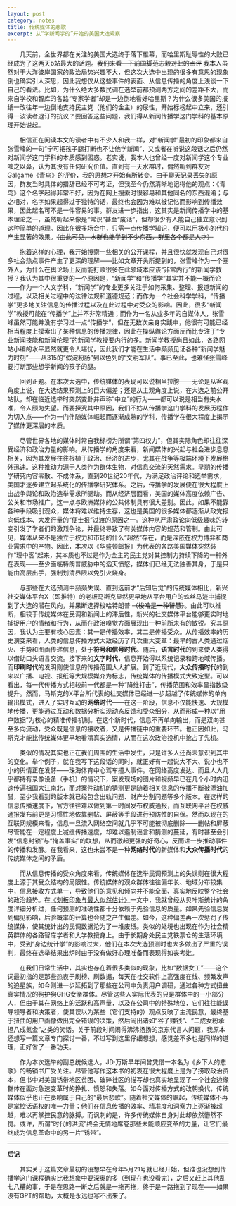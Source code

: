 ```yaml
---
layout: post
category: notes
title: 传统媒体的悲歌
excerpt: 从“学新闻学的”开始的美国大选观察
---
```


&emsp;&emsp;几天前，全世界都在关注的美国大选终于落下帷幕，而哈里斯耻辱性的大败已经成为了这两天b站最大的话题。~~我们来看一下前国脚范志毅对此的点评~~ 我本人虽然对于大洋彼岸国家的政治局势兴趣不大，但这次大选中出现的很多有意思的现象倒也确实引人深思，因此我想仅从这些事件的表面、从信息传播的角度上浅谈一下自己的看法。比如，为什么绝大多数民调在选举前都预测两方之间的差距不大，而来自学校和智库的各路“专家学者”却是一边倒地看好哈里斯？为什么很多美国的报纸一改往年一边倒地支持民主党（他们的金主）的尿性，开始标榜起中立来，还引得一波读者退订的抗议？要回答这些问题，我们得从新闻传播学这门学科的基本原理开始说起。

&emsp;&emsp;相信正在阅读本文的读者中有不少人和我一样，对“新闻学”最初的印象都来自张雪峰的一句“宁可把孩子腿打断也不让他学新闻”，又或者在听说这段话之后仍然对新闻学这门学科的本质感到困惑。老实说，我本人也曾经一度对新闻学这个专业嗤之以鼻，认为其没有任何研究价值。直到有一天水群时，偶然听到群友对Galgame《青鸟》的评价，我的思想才开始有所转变。由于聊天记录丢失的原因，群友当时具体的措辞已经不可考证，但我至今仍然清晰地记得他的观点：《青鸟》这个名字起得非常不好，因为在网上搜索时很容易和其他同名的东西混淆；与之相对，名字如果起得过于独特的话，最终也会因为难以被记忆而影响到传播效果，因此起名可不是一件容易的事。群友进一步指出，这其实是新闻传播学中的基本理论之一，虽然听起来像是“常识”甚至“废话”，但却很少有人能自己独立意识到这种简单的道理。因此在很多场合中，只需一点传播学知识，便可以用极小的代价产生显著的效果。~~（由此可见，水群也能学到不少东西，群里各个都是人才）~~

&emsp;&emsp;抱着这样的心理，我开始搜索一些相关的公开课程，并且很快就发现自己对很多社会热点事件产生了更深的理解——比如文章开头所提到的，张雪峰作为一个圈外人，为什么在舆论场上反而能打败很多在此领域本应该“非常内行”的新闻学教授？我认为其中很重要的一个原因是，“新闻学”和“传播学”其实并不能一概而论——作为一个人文学科，“新闻学”的专业更多关注于如何采集、整理、报道新闻的过程，以及相关过程中的法律法规和道德规范；而作为一个社会科学学科，“传播学”更多地关注信息的传播过程以及在此过程中对受众的影响。因此，很多“新闻学”教授可能在“传播学”上并不非常精通；而作为一名从业多年的自媒体人，张雪峰虽然可能并没有学习过一点“传播学”，但在无数次亲身实践中，他很有可能已经相当程度上摸索出了某种信息的传播规律，因此在操纵舆论方面反而比专注于“专业新闻技能和新闻伦理”的新闻学教授要内行的多。新闻学教授尚且如此，各路网站小编的水平显然就更令人堪忧，因此我们才能在生活中频频见证各种“新闻学魅力时刻”——从315的“假淀粉肠”到以色列的“文明军队”。事已至此，也难怪张雪峰要打断那些想学新闻的孩子的腿。

&emsp;&emsp;回到正题。在本次大选中，传统媒体的表现可以说相当拉胯——无论是从客观角度上说，在大选结果预测上的巨大偏差；还是从主观角度上说，在大选之前公开站队，却在临近选举时突然变卦并声称“中立”的行为——都可以说是相当有失水准，令人颇为失望。而要探究其中原因，我们不妨从传播学这门学科的发展历程作为切入点——作为一门伴随媒体崛起而逐渐成熟的学科，传播学在很大程度上揭示了媒体更深层的本质。

&emsp;&emsp;尽管世界各地的媒体时常自我标榜为所谓“第四权力”，但其实际角色却往往深受经济和政治力量的影响。从传播学的角度来看，新闻媒体的兴起与社会进步息息相关，因为其发展往往根植于政治、经济的进步，尤其在战争等极端环境下发展格外迅速。这种推动力源于人类作为群体生物，对信息交流的天然需求。早期的传播学研究内容零散、不成体系，直到20世纪20年代，为满足政治评论和选举需求，美国才逐步建立起系统化的传播学研究体系。之后，传播学的发展便在很大程度上由战争舆论和政治选举需求所驱动。而从经济层面看，美国的媒体高度依赖广告、公关和市场推广，这一点与欧洲媒体的公共体制具有很大差别。因此，如果不能靠各种手段吸引观众，媒体将难以维持生存，这也是美国的很多媒体都逐渐从政党报向低成本、大发行量的“便士报”过渡的原因之一。这种从严肃政论向低级趣味的转变引发了学者们的激烈争论，并最终导致了有关媒体内容的规范和管制。由此可见，媒体从来不是独立于权力和市场的什么“超然”存在，而是深嵌在权力博弈和商业需求中的产物。因此，本次以《华盛顿邮报》为代表的各路美国媒体突然装作“理中客”起来，其本质也不过是作为金主的民主党对其控制力持续下降的一种外在表现——至少面临特朗普威胁中的滔天愤怒，媒体们已经无法独善其身，于是只能由高层出手，强制划清界限以免引火烧身。

&emsp;&emsp;与那些在大选预测中频频失误、直到选前才“后知后觉”的传统媒体相比，新兴社交媒体平台X（即推特）的老板马斯克显然更早地从平台用户的蛛丝马迹中捕捉到了大选的潜在风向，并果断选择梭哈特朗普 ~~（梭哈是一种智慧）~~。由此可以推断，相较于传统媒体在民调和新闻上的滞后性，新兴的社交媒体平台能够更实时地捕捉用户的情绪和行为，从而在政治嗅觉方面展现出一种前所未有的敏锐。究其原因，我认为主要有核心因素：其一是传播效率，其二是传播受众。从传播效率的历史演变来看，人类的信息传播方式大致经历了几次重大变革：最早的古人类通过烟火、手势和图画传递信息，处于**符号和信号时代**。随后，**语言时代**的到来使人类得以借助口头语言交流。接下来的**文字时代**，信息开始得以系统记录和跨地域传播。而**印刷时代**的发明则使信息的传播范围大大扩展。到了近现代，**大众传播时代**的到来以广播、电视、报纸等大规模媒介为标志，传统媒体的传播模式大致定型。可以看出，每一代传播方式相较前一代都是一种“降维打击”，传播范围和效率呈指数级提升。然而，马斯克的X平台所代表的社交媒体已经进一步超越了传统媒体的单向输出模式，进入了实时互动的**网络时代**——在这一阶段，信息不仅能快速、大规模地传播，更能通过互动和数据分析实现动态反馈和受众细分，从而形成一种以“用户数据”为核心的精准传播机制。在这个新时代，信息不再单向输出，而是双向甚至多向流动，受众既是信息的接收者，又是传播链中的重要环节。也正因如此，马斯克才能比传统媒体更早地看清真实选情，从而在这次政治投机中抢占了先机。

&emsp;&emsp;类似的情况其实也正在我们周围的生活中发生，只是许多人还尚未意识到其中的变化。举个例子，就在我写下这段话的同时，就正好有一起说大不大、说小也不小的舆情正在发酵——珠海体育中心驾车撞人事件。在网络高度发达、而且人人几乎都持有录像设备（手机）的情况下，案发现场的图片和视频早已在几个小时内迅速传遍祖国大江南北，而对案件动机的猜测更是随着相关信息的传播不断被添油加醋，至少我看到的版本就已经包含出轨问题、财产分割问题等多个版本。在这样的信息传播速度下，官方往往难以做到第一时间发布权威通报，而互联网平台在权威通报发布前更是习惯性地依靠删帖、屏蔽等手段进行预防性的自保。然而以现在的互联网规模来看，信息一旦流入网络空间就几乎不可能被彻底删除——删帖和屏蔽尽管能在一定程度上减缓传播速度，却难以遏制谣言和猜测的蔓延，有时甚至会引发“信息封锁”与“掩盖事实”的联想，从而激起更强的好奇心，反而进一步推动事件的传播和发酵。在我看来，这也未尝不是一种**网络时代**的新媒体和**大众传播时代**的传统媒体之间的矛盾。

&emsp;&emsp;而从信息传播的受众角度来看，传统媒体在选举民调预测上的失误则在很大程度上源于其受众结构的局限性。传统媒体的观众群体往往偏年长、地域分布较集中，信息接收方式单一，导致他们的意见和倾向并不能全面、真实地反映整个社会的政治趋势。在[《刻板印象与最大似然估计》](./刻板印象与最大似然估计)一文中，我就曾经从贝叶斯统计的角度详细分析过，任何预测的准确性都十分依赖于先验信息的质量。如果先验信息受到偏见影响，后验概率的计算也会随之产生偏差。如今，这种偏差再一次惩罚了传统媒体，使其统计出的民调数据沦为了一堆废纸。类似的处境也出现在作为社会精英群体的各路智库学者和大学教授身上。由于长期身处民主党铁票仓的生活环境中，受到“身边统计学”的影响过大，他们在本次大选预测时也大多做出了严重的误判，最终在选举结果出炉时由于没有做好心理准备而表现得如丧考妣。

&emsp;&emsp;在我们日常生活中，其实也存在着很多类似的现象，比如“数据女工”——这个词最初指的是那些热衷于刷榜、刷数据，每天在社交软件上高强度在线、频繁发声的追星族，如今则进一步延拓到了那些在公司中负责用户调研，通过各种方式扭曲真实情况的~~狗护狗~~GHG女拳群体。尽管这些人实际代表的只是群体中的一小部分人，但由于其在网络上的活跃和高声量，以及在公司中的特殊地位，它们往往能误导领导者和决策者，使其误以为某些（它们支持的）观点反映了主流民意，最终基于扭曲的用户画像做出完全错误的决策，然后闹出诸如“谷子赚钱”、“二成女粉承担八成氪金”之类的笑话。关于前段时间闹得沸沸扬扬的京东代言人问题，我原本还想写一篇文章专门探讨一番，不过写到这里仔细想想，感觉差不多也是同样的道理，正好省了一番功夫。

&emsp;&emsp;作为本次选举的副总统候选人，JD·万斯早年间曾凭借一本名为《乡下人的悲歌》的畅销书广受关注。尽管他写作这本书的初衷在很大程度上是为了捞取政治资本，但书中对美国锈带地区贫困、破碎社区的描写却也真实地呈现了一个社会边缘群体在面对急速变革时的挣扎、愤怒和失落。如今面对传播方式的改朝换代，传统媒体似乎也正在奏响属于自己的“最后悲歌”。随着社交媒体的崛起，传统媒体不再是掌控话语权的唯一力量；他们在信息传播的效率、精准度和洞察力上逐渐被超越，难以再掌控民意的脉搏。而讽刺的是，许多传统媒体自身对此却依然懵然不觉。或许，所谓“时代的洪流”终会无情地席卷那些未能顺应变革的力量，让它们最终成为信息革命中的另一片“锈带”。

---------

**后记**

&emsp;&emsp;其实关于这篇文章最初的设想早在今年5月21号就已经开始，但谁也没想到传播学这门课程确实比我想象中要深奥的多（到现在也没看完），之后又赶上其他乱七八糟的事，于是在思路一断之后就是一拖再拖，终于是一路拖到了现在——如果没有GPT的帮助，大概是永远也写不出来了。
